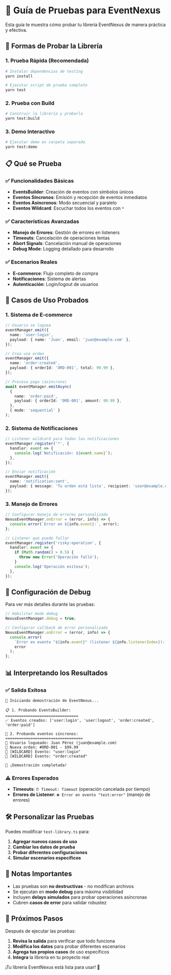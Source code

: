 # 🧪 Guía de Pruebas para EventNexus

Esta guía te muestra cómo probar tu librería EventNexus de manera práctica y efectiva.

## 🚀 Formas de Probar la Librería

### 1. Prueba Rápida (Recomendada)

```bash
# Instalar dependencias de testing
yarn install

# Ejecutar script de prueba completo
yarn test
```

### 2. Prueba con Build

```bash
# Construir la librería y probarla
yarn test:build
```

### 3. Demo Interactivo

```bash
# Ejecutar demo en carpeta separada
yarn test:demo
```

## 📋 Qué se Prueba

### ✅ Funcionalidades Básicas

- **EventsBuilder**: Creación de eventos con símbolos únicos
- **Eventos Síncronos**: Emisión y recepción de eventos inmediatos
- **Eventos Asíncronos**: Modo secuencial y paralelo
- **Eventos Wildcard**: Escuchar todos los eventos con `*`

### ✅ Características Avanzadas

- **Manejo de Errores**: Gestión de errores en listeners
- **Timeouts**: Cancelación de operaciones lentas
- **Abort Signals**: Cancelación manual de operaciones
- **Debug Mode**: Logging detallado para desarrollo

### ✅ Escenarios Reales

- **E-commerce**: Flujo completo de compra
- **Notificaciones**: Sistema de alertas
- **Autenticación**: Login/logout de usuarios

## 🎯 Casos de Uso Probados

### 1. Sistema de E-commerce

```typescript
// Usuario se loguea
eventManager.emit({
  name: 'user:login',
  payload: { name: 'Juan', email: 'juan@example.com' },
});

// Crea una orden
eventManager.emit({
  name: 'order:created',
  payload: { orderId: 'ORD-001', total: 99.99 },
});

// Procesa pago (asíncrono)
await eventManager.emitAsync(
  {
    name: 'order:paid',
    payload: { orderId: 'ORD-001', amount: 99.99 },
  },
  { mode: 'sequential' }
);
```

### 2. Sistema de Notificaciones

```typescript
// Listener wildcard para todas las notificaciones
eventManager.register('*', {
  handler: event => {
    console.log(`Notificación: ${event.name}`);
  },
});

// Enviar notificación
eventManager.emit({
  name: 'notification:sent',
  payload: { message: 'Tu orden está lista', recipient: 'user@example.com' },
});
```

### 3. Manejo de Errores

```typescript
// Configurar manejo de errores personalizado
NexusEventManager.onError = (error, info) => {
  console.error(`Error en ${info.event}:`, error);
};

// Listener que puede fallar
eventManager.register('risky:operation', {
  handler: event => {
    if (Math.random() > 0.5) {
      throw new Error('Operación falló');
    }
    console.log('Operación exitosa');
  },
});
```

## 🔧 Configuración de Debug

Para ver más detalles durante las pruebas:

```typescript
// Habilitar modo debug
NexusEventManager.debug = true;

// Configurar callback de error personalizado
NexusEventManager.onError = (error, info) => {
  console.error(
    `Error en evento "${info.event}" (listener ${info.listenerIndex}):`,
    error
  );
};
```

## 📊 Interpretando los Resultados

### ✅ Salida Exitosa

```
🚀 Iniciando demostración de EventNexus...

📋 1. Probando EventsBuilder:
================================
✅ Eventos creados: ['user:login', 'user:logout', 'order:created', 'order:paid']

📡 2. Probando eventos síncronos:
==================================
👤 Usuario logueado: Juan Pérez (juan@example.com)
🛒 Nueva orden: #ORD-001 - $99.99
🔔 [WILDCARD] Evento: "user:login"
🔔 [WILDCARD] Evento: "order:created"

🎉 ¡Demostración completada!
```

### ⚠️ Errores Esperados

- **Timeouts**: `⏰ Timeout: Timeout` (operación cancelada por tiempo)
- **Errores de Listener**: `❌ Error en evento "test:error"` (manejo de errores)

## 🛠️ Personalizar las Pruebas

Puedes modificar `test-library.ts` para:

1. **Agregar nuevos casos de uso**
2. **Cambiar los datos de prueba**
3. **Probar diferentes configuraciones**
4. **Simular escenarios específicos**

## 📝 Notas Importantes

- Las pruebas son **no destructivas** - no modifican archivos
- Se ejecutan en **modo debug** para máxima visibilidad
- Incluyen **delays simulados** para probar operaciones asíncronas
- Cubren **casos de error** para validar robustez

## 🎯 Próximos Pasos

Después de ejecutar las pruebas:

1. **Revisa la salida** para verificar que todo funciona
2. **Modifica los datos** para probar diferentes escenarios
3. **Agrega tus propios casos** de uso específicos
4. **Integra** la librería en tu proyecto real

¡Tu librería EventNexus está lista para usar! 🚀
